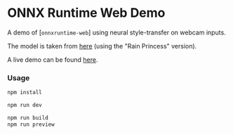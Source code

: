 # ONNX Runtime Web Demo
A demo of [`onnxruntime-web`] using neural style-transfer on webcam inputs.

The model is taken from [here](https://github.com/onnx/models/tree/main/vision/style_transfer/fast_neural_style) (using the "Rain Princess" version).

A live demo can be found [here](https://onnxruntime-web-example.vercel.app).

### Usage
```bash
npm install
```

```bash
npm run dev
```

```bash
npm run build
npm run preview
```
